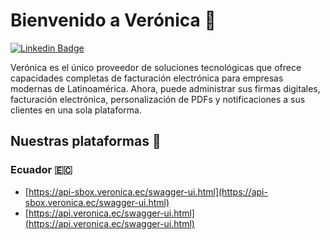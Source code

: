 # Bienvenido a Verónica 👋

[![Linkedin Badge](https://img.shields.io/badge/-Verónica-blue?style=flat-square&logo=Linkedin&logoColor=white&link=https://www.linkedin.com/company/veronica-ec/)](https://www.linkedin.com/company/veronica-ec/)

Verónica es el único proveedor de soluciones tecnológicas que ofrece capacidades completas de facturación electrónica para empresas modernas de Latinoamérica. Ahora, puede administrar sus firmas digitales, facturación electrónica, personalización de PDFs y notificaciones a sus clientes en una sola plataforma.

## Nuestras plataformas 🚀

### Ecuador 🇪🇨
- [https://api-sbox.veronica.ec/swagger-ui.html](https://api-sbox.veronica.ec/swagger-ui.html)
- [https://api.veronica.ec/swagger-ui.html](https://api.veronica.ec/swagger-ui.html)
